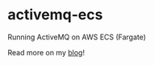 # activemq-ecs

Running ActiveMQ on AWS ECS (Fargate)

Read more on my [blog](https://tpapad.com/posts/running-activemq-on-aws-fargate/)!
